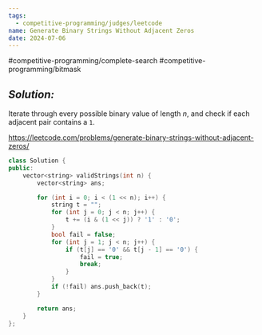 ```yaml
---
tags:
  - competitive-programming/judges/leetcode
name: Generate Binary Strings Without Adjacent Zeros
date: 2024-07-06
---
```

#competitive-programming/complete-search #competitive-programming/bitmask 
## _Solution:_
Iterate through every possible binary value of length $n$, and check if each adjacent pair contains a `1`.

https://leetcode.com/problems/generate-binary-strings-without-adjacent-zeros/
```cpp
class Solution {
public:
    vector<string> validStrings(int n) {
        vector<string> ans;

        for (int i = 0; i < (1 << n); i++) {
            string t = "";
            for (int j = 0; j < n; j++) {
                t += (i & (1 << j)) ? '1' : '0';
            }
            bool fail = false;
            for (int j = 1; j < n; j++) {
                if (t[j] == '0' && t[j - 1] == '0') {
                    fail = true;
                    break;
                }
            }
            if (!fail) ans.push_back(t);
        }

        return ans;
    }
};
```